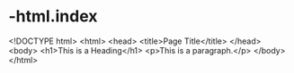 # -html.index
&lt;!DOCTYPE html> &lt;html> &lt;head> &lt;title>Page Title&lt;/title> &lt;/head> &lt;body>  &lt;h1>This is a Heading&lt;/h1> &lt;p>This is a paragraph.&lt;/p>  &lt;/body> &lt;/html>
